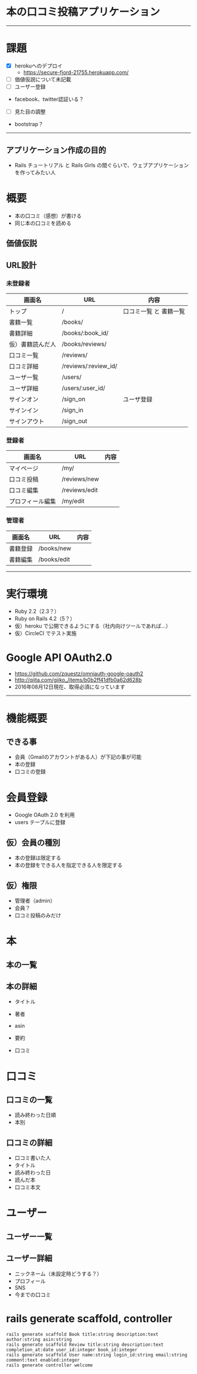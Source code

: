 # 本の口コミ投稿アプリケーション

---

# 課題

- [x] herokuへのデプロイ
  - https://secure-fjord-21755.herokuapp.com/
- [ ] 価値仮説について未記載
- [ ] ユーザー登録
 - facebook、twitter認証いる？
- [ ] 見た目の調整
 - bootstrap？

----

## アプリケーション作成の目的

- Rails チュートリアル と Rails Girls の間ぐらいで、ウェブアプリケーションを作ってみたい人

# 概要

- 本の口コミ（感想）が書ける
- 同じ本の口コミを読める

## 価値仮説



## URL設計

### 未登録者

画面名 | URL | 内容
----- | ----- | -----
トップ | / | 口コミ一覧 と 書籍一覧
書籍一覧 | /books/ |
書籍詳細 | /books/:book_id/ |
仮）書籍読んだ人 | /books/reviews/ |
口コミ一覧 | /reviews/ |
口コミ詳細 | /reviews/:review_id/ |
ユーザ一覧 | /users/ |
ユーザ詳細 | /users/:user_id/ |
サインオン | /sign_on | ユーザ登録
サインイン | /sign_in |
サインアウト | /sign_out |

### 登録者

画面名 | URL | 内容
----- | ----- | -----
マイページ | /my/ |
口コミ投稿 | /reviews/new |
口コミ編集 | /reviews/edit |
プロフィール編集 | /my/edit |

### 管理者

画面名 | URL | 内容
----- | ----- | -----
書籍登録 | /books/new |
書籍編集 | /books/edit |

---

# 実行環境

- Ruby 2.2（2.3？）
- Ruby on Rails 4.2（5？）
- 仮）heroku で公開できるようにする（社内向けツールであれば...）
- 仮）CircleCI でテスト実施

# Google API OAuth2.0

- https://github.com/zquestz/omniauth-google-oauth2
- http://qiita.com/giiko_/items/b0b2ff41dfb0a62d628b
- 2016年08月12日現在、取得必須になっています


---

# 機能概要

## できる事

- 会員（Gmailのアカウントがある人）が下記の事が可能
 - 本の登録
 - 口コミの登録

# 会員登録

- Google OAuth 2.0 を利用
- users テーブルに登録

## 仮）会員の種別

- 本の登録は限定する
- 本の登録をできる人を指定できる人を限定する

## 仮）権限

- 管理者（admin）
- 会員？
- 口コミ投稿のみだけ

# 本

## 本の一覧

## 本の詳細

- タイトル
- 著者
- asin
- 要約

- 口コミ

# 口コミ

## 口コミの一覧

- 読み終わった日順
- 本別

## 口コミの詳細

- 口コミ書いた人
- タイトル
- 読み終わった日
- 読んだ本
- 口コミ本文

# ユーザー

## ユーザー一覧

## ユーザー詳細

- ニックネーム（未設定時どうする？）
- プロフィール
- SNS
- 今までの口コミ

# rails generate scaffold, controller

```
rails generate scaffold Book title:string description:text author:string asin:string
rails generate scaffold Review title:string description:text completion_at:date user_id:integer book_id:integer
rails generate scaffold User name:string login_id:string email:string comment:text enabled:integer
rails generate controller welcome
```
